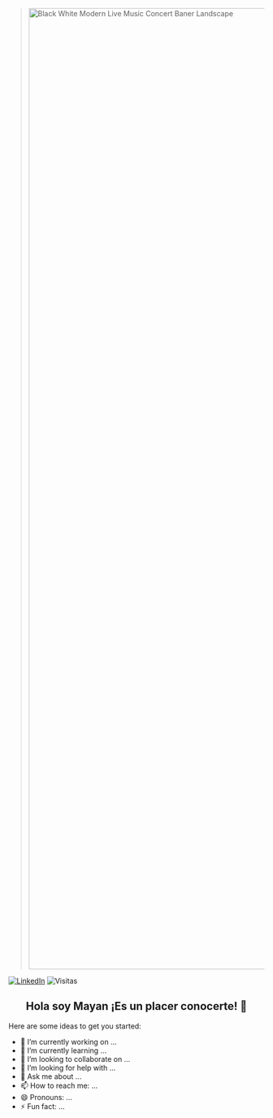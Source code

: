 ><img width="3780" height="1890" alt="Black White Modern Live Music Concert Baner Landscape" src="https://github.com/user-attachments/assets/a250bc43-e33a-4742-b6de-0224f07d3e52" />

[![LinkedIn](https://img.shields.io/badge/LinkedIn-Perfil-blue?logo=linkedin&logoColor=white)](https://www.linkedin.com/in/amairani-garrido-rojas27/)
![Visitas](https://visitor-badge.laobi.icu/badge?page_id=amairani27.amairani27)

<h2 align="center">Hola soy Mayan ¡Es un placer conocerte! 👋</h2>

Here are some ideas to get you started:

- 🔭 I’m currently working on ...
- 🌱 I’m currently learning ...
- 👯 I’m looking to collaborate on ...
- 🤔 I’m looking for help with ...
- 💬 Ask me about ...
- 📫 How to reach me: ...
- 😄 Pronouns: ...
- ⚡ Fun fact: ...



